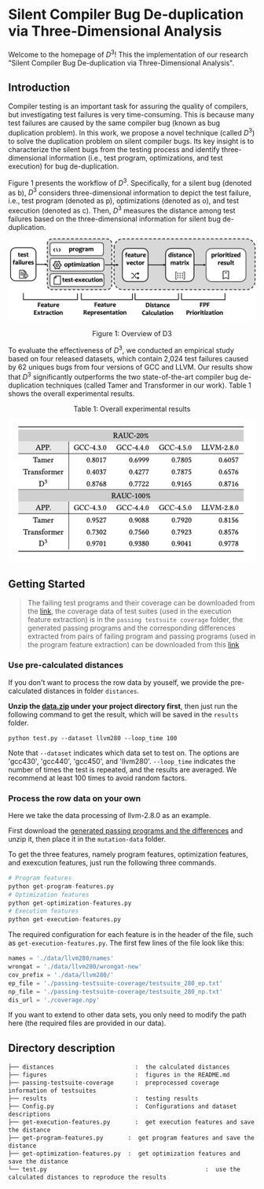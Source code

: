# Silent Compiler Bug De-duplication via Three-Dimensional Analysis

Welcome to the homepage of $D^3$! This the implementation of our research "Silent Compiler Bug De-duplication via Three-Dimensional Analysis".

## Introduction

Compiler testing is an important task for assuring the quality of compilers, but investigating test failures is very time-consuming. This is because many test failures are caused by the same compiler bug (known as bug duplication problem). In this work, we propose a novel technique (called $D^3$) to solve the duplication problem on silent compiler bugs. Its key insight is to characterize the silent bugs from the testing process and identify three-dimensional information (i.e., test program, optimizations, and test execution) for bug de-duplication.

Figure 1 presents the workflow of $D^3$. Specifically, for a silent bug (denoted as b), $D^3$ considers three-dimensional information to depict the test failure, i.e., test program (denoted as p), optimizations (denoted as o), and test execution (denoted as c). Then, $D^3$ measures the distance among test failures based on the three-dimensional information for silent bug de-duplication.

<img src="figures/overview.png" alt="overview" style="zoom:100%;" />

<p align="center">Figure 1: Overview of D3</p>

To evaluate the effectiveness of $D^3$, we conducted an empirical study based on four released datasets, which contain 2,024 test failures caused by 62 uniques bugs from four versions of GCC and LLVM. Our results show that $D^3$ significantly outperforms the two state-of-the-art compiler bug de-duplication techniques (called Tamer and Transformer in our work). Table 1 shows the overall experimental results.

<p align="center">Table 1: Overall experimental results</p>

<div align=center><img src="figures/results.png"></div>

## Getting Started

> The failing test programs and their coverage can be downloaded from the [link](https://drive.google.com/file/d/1R20coo1SdnOBminAIYjgJ5ZvrRiuUiBd/view?usp=share_link), the coverage data of test suites (used in the execution feature extraction) is in the `passing testsuite coverage` folder, the generated passing programs and the corresponding differences extracted from pairs of failing program and passing programs (used in the program feature extraction) can be downloaded from this [link](https://drive.google.com/file/d/1o8wfIQdsUvrt73oWdnlud1Hy4zKQ1-Qo/view?usp=share_link)

### Use pre-calculated distances

If you don't want to process the row data by youself, we provide the pre-calculated distances in folder `distances`.

**Unzip the [data.zip](https://drive.google.com/file/d/1R20coo1SdnOBminAIYjgJ5ZvrRiuUiBd/view?usp=share_link) under your project directory first**, then just run the following command to get the result, which will be saved in the `results` folder.

```
python test.py --dataset llvm280 --loop_time 100
```

Note that `--dataset` indicates which data set to test on. The options are 'gcc430', 'gcc440', 'gcc450', and 'llvm280'. `--loop_time` indicates the number of times the test is repeated, and the results are averaged. We recommend at least 100 times to avoid random factors. 



### Process the row data on your own

Here we take the data processing of llvm-2.8.0 as an example.

First download the [generated passing programs and the differences](https://drive.google.com/file/d/1o8wfIQdsUvrt73oWdnlud1Hy4zKQ1-Qo/view?usp=share_link) and unzip it, then place it in the `mutation-data` folder.

To get the three features, namely program features, optimization features, and exexcution features, just run the following three commands.

```python
# Program features
python get-program-features.py
# Optimization features
python get-optimization-features.py
# Execution features
python get-execution-features.py
```

The required configuration for each feature is in the header of the file, such as `get-execution-features.py`.  The first few lines of the file look like this:

```python
names = './data/llvm280/names'
wrongat = './data/llvm280/wrongat-new'
cov_prefix = './data/llvm280/'
ep_file = './passing-testsuite-coverage/testsuite_280_ep.txt'
np_file = './passing-testsuite-coverage/testsuite_280_np.txt'
dis_url = './coverage.npy'
```

If you want to extend to other data sets, you only need to modify the path here (the required files are provided in our data).



## Directory description

```
├── distances                   	:  the calculated distances
├── figures                     	:  figures in the README.md
├── passing-testsuite-coverage  	:  preprocessed coverage information of testsuites
├── results                     	:  testing results
├── Config.py                   	:  Configurations and dataset descriptions
├── get-execution-features.py   	:  get execution features and save the distance 
├── get-program-features.py       :  get program features and save the distance 
├── get-optimization-features.py  :  get optimization features and save the distance 
└── test.py												:  use the calculated distances to reproduce the results
```

